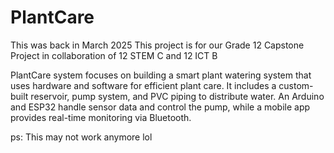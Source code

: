 # PlantCare

This was back in March 2025
This project is for our Grade 12 Capstone Project in collaboration of 12 STEM C and 12 ICT B

PlantCare system focuses on building a smart plant watering system that uses hardware and software for efficient plant care. It includes a custom-built reservoir, pump system, and PVC piping to distribute water. An Arduino and ESP32 handle sensor data and control the pump, while a mobile app provides real-time monitoring via Bluetooth.

ps: This may not work anymore lol
